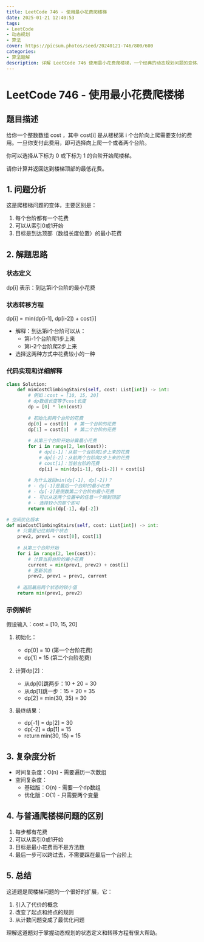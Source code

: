 ```yaml
---
title: LeetCode 746 - 使用最小花费爬楼梯
date: 2025-01-21 12:40:53
tags:
- LeetCode
- 动态规划
- 算法
cover: https://picsum.photos/seed/20240121-746/800/600
categories:
- 算法题解
description: 详解 LeetCode 746 使用最小花费爬楼梯，一个经典的动态规划问题的变体。
---
```


# LeetCode 746 - 使用最小花费爬楼梯

## 题目描述
给你一个整数数组 cost ，其中 cost[i] 是从楼梯第 i 个台阶向上爬需要支付的费用。一旦你支付此费用，即可选择向上爬一个或者两个台阶。

你可以选择从下标为 0 或下标为 1 的台阶开始爬楼梯。

请你计算并返回达到楼梯顶部的最低花费。

## 1. 问题分析
这是爬楼梯问题的变体，主要区别是：
1. 每个台阶都有一个花费
2. 可以从索引0或1开始
3. 目标是到达顶部（数组长度位置）的最小花费

## 2. 解题思路

### 状态定义
dp[i] 表示：到达第i个台阶的最小花费

### 状态转移方程
dp[i] = min(dp[i-1], dp[i-2]) + cost[i]
- 解释：到达第i个台阶可以从：
  - 第i-1个台阶爬1步上来
  - 第i-2个台阶爬2步上来
- 选择这两种方式中花费较小的一种

### 代码实现和详细解释
```python
class Solution:
    def minCostClimbingStairs(self, cost: List[int]) -> int:
        # 例如：cost = [10, 15, 20]
        # dp数组长度等于cost长度
        dp = [0] * len(cost)
        
        # 初始化前两个台阶的花费
        dp[0] = cost[0]  # 第一个台阶的花费
        dp[1] = cost[1]  # 第二个台阶的花费
        
        # 从第三个台阶开始计算最小花费
        for i in range(2, len(cost)):
            # dp[i-1]：从前一个台阶爬1步上来的花费
            # dp[i-2]：从前两个台阶爬2步上来的花费
            # cost[i]：当前台阶的花费
            dp[i] = min(dp[i-1], dp[i-2]) + cost[i]
        
        # 为什么返回min(dp[-1], dp[-2])？
        # - dp[-1]是最后一个台阶的最小花费
        # - dp[-2]是倒数第二个台阶的最小花费
        # - 可以从这两个位置中的任意一个跳到顶部
        # - 选择较小的那个即可
        return min(dp[-1], dp[-2])

# 空间优化版本
def minCostClimbingStairs(self, cost: List[int]) -> int:
    # 只需要记住前两个状态
    prev2, prev1 = cost[0], cost[1]
    
    # 从第三个台阶开始
    for i in range(2, len(cost)):
        # 计算当前台阶的最小花费
        current = min(prev1, prev2) + cost[i]
        # 更新状态
        prev2, prev1 = prev1, current
    
    # 返回最后两个状态的较小值
    return min(prev1, prev2)
```

### 示例解析
假设输入：cost = [10, 15, 20]
1. 初始化：
   - dp[0] = 10 (第一个台阶花费)
   - dp[1] = 15 (第二个台阶花费)

2. 计算dp[2]：
   - 从dp[0]跳两步：10 + 20 = 30
   - 从dp[1]跳一步：15 + 20 = 35
   - dp[2] = min(30, 35) = 30

3. 最终结果：
   - dp[-1] = dp[2] = 30
   - dp[-2] = dp[1] = 15
   - return min(30, 15) = 15

## 3. 复杂度分析
- 时间复杂度：O(n) - 需要遍历一次数组
- 空间复杂度：
  - 基础版：O(n) - 需要一个dp数组
  - 优化版：O(1) - 只需要两个变量

## 4. 与普通爬楼梯问题的区别
1. 每步都有花费
2. 可以从索引0或1开始
3. 目标是最小花费而不是方法数
4. 最后一步可以跨过去，不需要踩在最后一个台阶上

## 5. 总结
这道题是爬楼梯问题的一个很好的扩展，它：
1. 引入了代价的概念
2. 改变了起点和终点的规则
3. 从计数问题变成了最优化问题

理解这道题对于掌握动态规划的状态定义和转移方程有很大帮助。